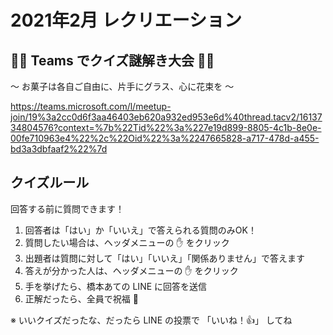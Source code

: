 # 2021年2月 レクリエーション

## 🐹🐹 Teams でクイズ謎解き大会 🐹🐹

～ お菓子は各自ご自由に、片手にグラス、心に花束を ～

https://teams.microsoft.com/l/meetup-join/19%3a2cc0d6f3aa46403eb620a932ed953e6d%40thread.tacv2/1613734804576?context=%7b%22Tid%22%3a%227e19d899-8805-4c1b-8e0e-00fe710963e4%22%2c%22Oid%22%3a%2247665828-a717-478d-a455-bd3a3dbfaaf2%22%7d

## クイズルール

回答する前に質問できます！  

1. 回答者は「はい」か「いいえ」で答えられる質問のみOK！  
2. 質問したい場合は、ヘッダメニューの ✋ をクリック
3. 出題者は質問に対して「はい」「いいえ」「関係ありません」で答えます
4. 答えが分かった人は、ヘッダメニューの ✋ をクリック
5. 手を挙げたら、橋本あての LINE に回答を送信
6. 正解だったら、全員で祝福 🎉

※ いいクイズだったな、だったら LINE の投票で 「いいね！👍」 してね
